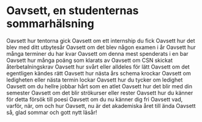 # Oavsett, en studenternas sommarhälsning

Oavsett hur tentorna gick
Oavsett om ett internship du fick
Oavsett hur det blev med ditt utbytesår
Oavsett om det blev någon examen i år
Oavsett hur många terminer du har kvar
Oavsett om denna mest spenderats i en bar
Oavsett hur många poäng som klarats av
Oavsett om CSN skickat återbetalningskrav
Oavsett hur svårt eller alldeles för lätt
Oavsett om det egentligen kändes rätt
Oavsett hur nästa års schema krockar
Oavsett om ledigheten eller nästa termin lockar
Oavsett hur du tycker om ledighet
Oavsett om du hellre jobbar hårt som en atlet
Oavsett hur det blir med din semester
Oavsett om det blir strökurser eller rester
Oavsett hur du känner för detta försök till poesi
Oavsett om du nu känner dig fri
Oavsett vad, varför, när, om och hur
Oavsett, nu är det akademiska året till ända
Oavsett så, glad sommar och gott nytt läsår!
